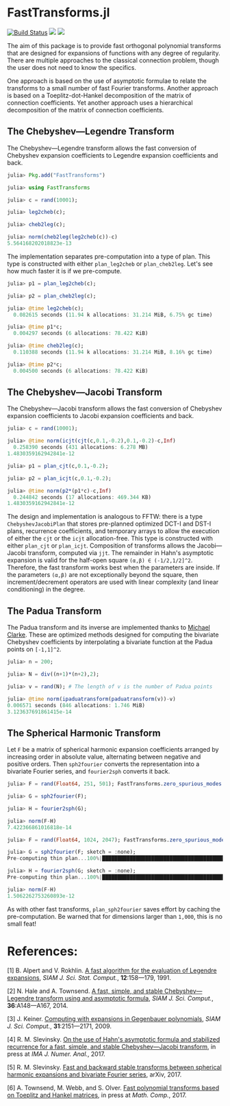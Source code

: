 # FastTransforms.jl

[![Build Status](https://travis-ci.org/MikaelSlevinsky/FastTransforms.jl.svg?branch=master)](https://travis-ci.org/MikaelSlevinsky/FastTransforms.jl) [![](https://img.shields.io/badge/docs-stable-blue.svg)](https://MikaelSlevinsky.github.io/FastTransforms.jl/stable) [![](https://img.shields.io/badge/docs-latest-blue.svg)](https://MikaelSlevinsky.github.io/FastTransforms.jl/latest)

The aim of this package is to provide fast orthogonal polynomial transforms that are designed for expansions of functions with any degree of regularity. There are multiple approaches to the classical connection problem, though the user does not need to know the specifics.

One approach is based on the use of asymptotic formulae to relate the transforms to a small number of fast Fourier transforms. Another approach is based on a Toeplitz-dot-Hankel decomposition of the matrix of connection coefficients. Yet another approach uses a hierarchical decomposition of the matrix of connection coefficients.

## The Chebyshev—Legendre Transform

The Chebyshev—Legendre transform allows the fast conversion of Chebyshev expansion coefficients to Legendre expansion coefficients and back.

```julia
julia> Pkg.add("FastTransforms")

julia> using FastTransforms

julia> c = rand(10001);

julia> leg2cheb(c);

julia> cheb2leg(c);

julia> norm(cheb2leg(leg2cheb(c))-c)
5.564168202018823e-13
```

The implementation separates pre-computation into a type of plan. This type is constructed with either `plan_leg2cheb` or `plan_cheb2leg`. Let's see how much faster it is if we pre-compute.

```julia
julia> p1 = plan_leg2cheb(c);

julia> p2 = plan_cheb2leg(c);

julia> @time leg2cheb(c);
  0.082615 seconds (11.94 k allocations: 31.214 MiB, 6.75% gc time)

julia> @time p1*c;
  0.004297 seconds (6 allocations: 78.422 KiB)

julia> @time cheb2leg(c);
  0.110388 seconds (11.94 k allocations: 31.214 MiB, 8.16% gc time)

julia> @time p2*c;
  0.004500 seconds (6 allocations: 78.422 KiB)
```

## The Chebyshev—Jacobi Transform

The Chebyshev—Jacobi transform allows the fast conversion of Chebyshev expansion coefficients to Jacobi expansion coefficients and back.

```julia
julia> c = rand(10001);

julia> @time norm(icjt(cjt(c,0.1,-0.2),0.1,-0.2)-c,Inf)
  0.258390 seconds (431 allocations: 6.278 MB)
1.4830359162942841e-12

julia> p1 = plan_cjt(c,0.1,-0.2);

julia> p2 = plan_icjt(c,0.1,-0.2);

julia> @time norm(p2*(p1*c)-c,Inf)
  0.244842 seconds (17 allocations: 469.344 KB)
1.4830359162942841e-12

```

The design and implementation is analogous to FFTW: there is a type `ChebyshevJacobiPlan`
that stores pre-planned optimized DCT-I and DST-I plans, recurrence coefficients,
and temporary arrays to allow the execution of either the `cjt` or the `icjt` allocation-free.
This type is constructed with either `plan_cjt` or `plan_icjt`. Composition of transforms
allows the Jacobi—Jacobi transform, computed via `jjt`. The remainder in Hahn's asymptotic expansion
is valid for the half-open square `(α,β) ∈ (-1/2,1/2]^2`. Therefore, the fast transform works best
when the parameters are inside. If the parameters `(α,β)` are not exceptionally beyond the square,
then increment/decrement operators are used with linear complexity (and linear conditioning) in the degree.

## The Padua Transform

The Padua transform and its inverse are implemented thanks to [Michael Clarke](https://github.com/MikeAClarke). These are optimized methods designed for computing the bivariate Chebyshev coefficients by interpolating a bivariate function at the Padua points on `[-1,1]^2`.

```julia
julia> n = 200;

julia> N = div((n+1)*(n+2),2);

julia> v = rand(N); # The length of v is the number of Padua points

julia> @time norm(ipaduatransform(paduatransform(v))-v)
0.006571 seconds (846 allocations: 1.746 MiB)
3.123637691861415e-14

```

## The Spherical Harmonic Transform

Let `F` be a matrix of spherical harmonic expansion coefficients arranged by increasing order in absolute value, alternating between negative and positive orders. Then `sph2fourier` converts the representation into a bivariate Fourier series, and `fourier2sph` converts it back.
```julia
julia> F = rand(Float64, 251, 501); FastTransforms.zero_spurious_modes!(F);

julia> G = sph2fourier(F);

julia> H = fourier2sph(G);

julia> norm(F-H)
7.422366861016818e-14

julia> F = rand(Float64, 1024, 2047); FastTransforms.zero_spurious_modes!(F);

julia> G = sph2fourier(F; sketch = :none);
Pre-computing thin plan...100%|██████████████████████████████████████████████████| Time: 0:00:04

julia> H = fourier2sph(G; sketch = :none);
Pre-computing thin plan...100%|██████████████████████████████████████████████████| Time: 0:00:04

julia> norm(F-H)
1.5062262753260893e-12

```

As with other fast transforms, `plan_sph2fourier` saves effort by caching the pre-computation. Be warned that for dimensions larger than `1,000`, this is no small feat!

# References:

   [1]  B. Alpert and V. Rokhlin. <a href="http://dx.doi.org/10.1137/0912009">A fast algorithm for the evaluation of Legendre expansions</a>, *SIAM J. Sci. Stat. Comput.*, **12**:158—179, 1991.

   [2]  N. Hale and A. Townsend. <a href="http://dx.doi.org/10.1137/130932223">A fast, simple, and stable Chebyshev—Legendre transform using and asymptotic formula</a>, *SIAM J. Sci. Comput.*, **36**:A148—A167, 2014.

   [3] J. Keiner. <a href="http://dx.doi.org/10.1137/070703065">Computing with expansions in Gegenbauer polynomials</a>, *SIAM J. Sci. Comput.*, **31**:2151—2171, 2009.

   [4]  R. M. Slevinsky. <a href="https://doi.org/10.1093/imanum/drw070">On the use of Hahn's asymptotic formula and stabilized recurrence for a fast, simple, and stable Chebyshev—Jacobi transform</a>, in press at *IMA J. Numer. Anal.*, 2017.

   [5]  R. M. Slevinsky. <a href="https://arxiv.org/abs/">Fast and backward stable transforms between spherical harmonic expansions and bivariate Fourier series</a>, arXiv, 2017.

   [6]  A. Townsend, M. Webb, and S. Olver. <a href="https://doi.org/10.1090/mcom/3277">Fast polynomial transforms based on Toeplitz and Hankel matrices</a>, in press at *Math. Comp.*, 2017.
